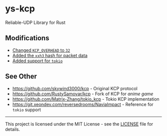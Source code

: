 # ys-kcp

Reliable-UDP Library for Rust

## Modifications

- [Changed `KCP_OVERHEAD` to `32`](https://discord.com/channels/965284035985305680/1156564998185816114/1233773942200729600)
- [Added the `xxh3` hash for packet data](https://discord.com/channels/965284035985305680/1156564998185816114/1233773942200729600)
- [Added support for `tokio`](https://git.xeondev.com/reversedrooms/NaviaImpact/src/branch/master/kcp)

## See Other

- https://github.com/skywind3000/kcp - Original KCP protocol
- https://github.com/RustySamovar/kcp - Fork of KCP for _anime game_
- https://github.com/Matrix-Zhang/tokio_kcp - Tokio KCP implementation
- https://git.xeondev.com/reversedrooms/NaviaImpact - Reference for `tokio` support

---

This project is licensed under the MIT License - see the [LICENSE](LICENSE) file for details.